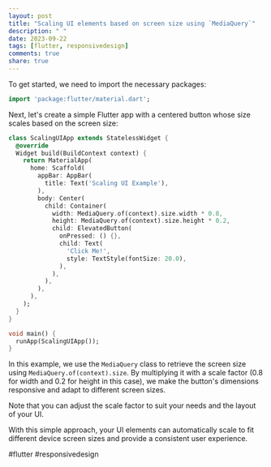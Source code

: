 ```yaml
---
layout: post
title: "Scaling UI elements based on screen size using `MediaQuery`"
description: " "
date: 2023-09-22
tags: [flutter, responsivedesign]
comments: true
share: true
---
```


To get started, we need to import the necessary packages:

```dart
import 'package:flutter/material.dart';
```

Next, let's create a simple Flutter app with a centered button whose size scales based on the screen size:

```dart
class ScalingUIApp extends StatelessWidget {
  @override
  Widget build(BuildContext context) {
    return MaterialApp(
      home: Scaffold(
        appBar: AppBar(
          title: Text('Scaling UI Example'),
        ),
        body: Center(
          child: Container(
            width: MediaQuery.of(context).size.width * 0.8,
            height: MediaQuery.of(context).size.height * 0.2,
            child: ElevatedButton(
              onPressed: () {},
              child: Text(
                'Click Me!',
                style: TextStyle(fontSize: 20.0),
              ),
            ),
          ),
        ),
      ),
    );
  }
}

void main() {
  runApp(ScalingUIApp());
}
```

In this example, we use the `MediaQuery` class to retrieve the screen size using `MediaQuery.of(context).size`. By multiplying it with a scale factor (0.8 for width and 0.2 for height in this case), we make the button's dimensions responsive and adapt to different screen sizes.

Note that you can adjust the scale factor to suit your needs and the layout of your UI.

With this simple approach, your UI elements can automatically scale to fit different device screen sizes and provide a consistent user experience.

#flutter #responsivedesign
